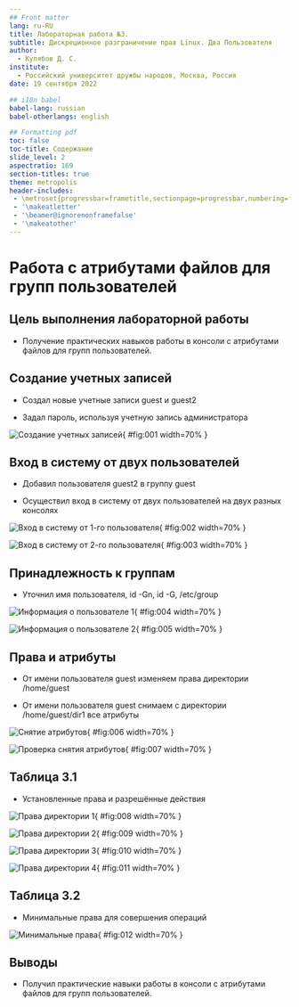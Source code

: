 ```yaml
---
## Front matter
lang: ru-RU
title: Лабораторная работа №3.
subtitle: Дискреционное разграничение прав Linux. Два Пользователя
author:
  - Кулябов Д. С.
institute:
  - Российский университет дружбы народов, Москва, Россия
date: 19 сентября 2022

## i18n babel
babel-lang: russian
babel-otherlangs: english

## Formatting pdf
toc: false
toc-title: Содержание
slide_level: 2
aspectratio: 169
section-titles: true
theme: metropolis
header-includes:
 - \metroset{progressbar=frametitle,sectionpage=progressbar,numbering=fraction}
 - '\makeatletter'
 - '\beamer@ignorenonframefalse'
 - '\makeatother'
---
```


# Работа с атрибутами файлов для групп пользователей

## Цель выполнения лабораторной работы

- Получение практических навыков работы в консоли с атрибутами файлов для групп пользователей.


## Создание учетных записей

- Создал новые учетные записи guest и guest2

- Задал пароль, используя учетную запись администратора

![Создание учетных записей](image/01.jpg){ #fig:001 width=70% }

## Вход в систему от двух пользователей

- Добавил пользователя guest2 в группу guest

- Осуществил вход в систему от двух пользователей на двух разных консолях

![Вход в систему от 1-го пользователя](image/2.jpg){ #fig:002 width=70% }

![Вход в систему от 2-го пользователя](image/3.jpg){ #fig:003 width=70% }

## Принадлежность к группам

- Уточнил имя пользователя, id -Gn, id -G, /etc/group

![Информация о пользователе 1](image/4.jpg){ #fig:004 width=70% }

![Информация о пользователе 2](image/5.jpg){ #fig:005 width=70% }


## Права и атрибуты

- От имени пользователя guest изменяем права директории /home/guest

- От имени пользователя guest снимаем с директории /home/guest/dir1 все атрибуты

![Снятие атрибутов](image/6.jpg){ #fig:006 width=70% }

![Проверка снятия атрибутов](image/7.jpg){ #fig:007 width=70% }

## Таблица 3.1

- Установленные права и разрешённые действия

![Права директории 1](image/8.jpg){ #fig:008 width=70% }

![Права директории 2](image/9.jpg){ #fig:009 width=70% }

![Права директории 3](image/10.jpg){ #fig:010 width=70% }

![Права директории 4](image/11.jpg){ #fig:011 width=70% }

## Таблица 3.2

- Минимальные права для совершения операций

![Минимальные права](image/12.jpg){ #fig:012 width=70% }


## Выводы

- Получил практические навыки работы в консоли с атрибутами файлов для групп пользователей.
